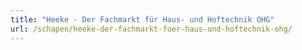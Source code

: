 ```yaml
---
title: "Heeke - Der Fachmarkt für Haus- und Hoftechnik OHG"
url: /schapen/heeke-der-fachmarkt-fuer-haus-und-hoftechnik-ohg/
---
```

